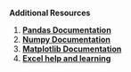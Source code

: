 **Additional Resources**
 
 1) [**Pandas Documentation**](https://pandas.pydata.org/docs/)
 2) [**Numpy Documentation**](https://github.com/shashankarya9999/Data-Science-Projects/blob/main/%E4%B8%80Reference-Material/numpy-user-manual.pdf)
 3) [**Matplotlib Documentation**](https://matplotlib.org/stable/index.html)
 4) [**Excel help and learning**](https://support.microsoft.com/en-us/excel)
